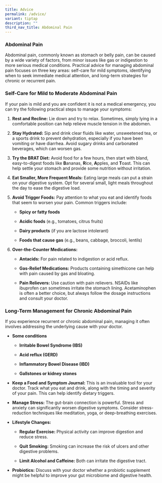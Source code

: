 ```yaml
---
title: Advice
permalink: /advice/
variant: tiptap
description: ""
third_nav_title: Abdominal Pain
---
```

<h3>Abdominal Pain</h3>
<p>Abdominal pain, commonly known as stomach or belly pain, can be caused
by a wide variety of factors, from minor issues like gas or indigestion
to more serious medical conditions. Practical advice for managing abdominal
pain focuses on three key areas: self-care for mild symptoms, identifying
when to seek immediate medical attention, and long-term strategies for
chronic or recurrent pain.</p>
<p></p>
<p></p>
<h3>Self-Care for Mild to Moderate Abdominal Pain</h3>
<p></p>
<p>If your pain is mild and you are confident it is not a medical emergency,
you can try the following practical steps to manage your symptoms:</p>
<ol>
<li>
<p><strong>Rest and Recline:</strong> Lie down and try to relax. Sometimes,
simply lying in a comfortable position can help relieve muscle tension
in the abdomen.</p>
</li>
<li>
<p><strong>Stay Hydrated:</strong> Sip and drink clear fluids like water,
unsweetened tea, or a sports drink to prevent dehydration, especially if
you have been vomiting or have diarrhea. Avoid sugary drinks and carbonated
beverages, which can worsen gas.</p>
</li>
<li>
<p><strong>Try the BRAT Diet:</strong> Avoid food for a few hours, then start
with bland, easy-to-digest foods like <strong>B</strong>ananas, <strong>R</strong>ice, <strong>A</strong>pples,
and <strong>T</strong>oast. This can help settle your stomach and provide
some nutrition without irritation.</p>
</li>
<li>
<p><strong>Eat Smaller, More Frequent Meals:</strong> Eating large meals can
put a strain on your digestive system. Opt for several small, light meals
throughout the day to ease the digestive load.</p>
</li>
<li>
<p><strong>Avoid Trigger Foods:</strong> Pay attention to what you eat and
identify foods that seem to worsen your pain. Common triggers include:</p>
<ul>
<li>
<p><strong>Spicy or fatty foods</strong>
</p>
</li>
<li>
<p><strong>Acidic foods</strong> (e.g., tomatoes, citrus fruits)</p>
</li>
<li>
<p><strong>Dairy products</strong> (if you are lactose intolerant)</p>
</li>
<li>
<p><strong>Foods that cause gas</strong> (e.g., beans, cabbage, broccoli,
lentils)</p>
</li>
</ul>
</li>
<li>
<p><strong>Over-the-Counter Medications:</strong>
</p>
<ul>
<li>
<p><strong>Antacids:</strong> For pain related to indigestion or acid reflux.</p>
</li>
<li>
<p><strong>Gas-Relief Medications:</strong> Products containing simethicone
can help with pain caused by gas and bloating.</p>
</li>
<li>
<p><strong>Pain Relievers:</strong> Use caution with pain relievers. NSAIDs
like ibuprofen can sometimes irritate the stomach lining. Acetaminophen
is often a better choice, but always follow the dosage instructions and
consult your doctor.</p>
</li>
</ul>
</li>
</ol>
<p></p>
<h3>Long-Term Management for Chronic Abdominal Pain</h3>
<p></p>
<p>If you experience recurrent or chronic abdominal pain, managing it often
involves addressing the underlying cause with your doctor.</p>
<ul>
<li>
<p><strong>Some conditions</strong>
</p>
<ul>
<li>
<p><strong>Irritable Bowel Syndrome (IBS)</strong>
</p>
</li>
<li>
<p><strong>Acid reflux (GERD)</strong>
</p>
</li>
<li>
<p><strong>Inflammatory Bowel Disease (IBD)</strong> 
</p>
</li>
<li>
<p><strong>Gallstones or kidney stones</strong>
</p>
</li>
</ul>
</li>
<li>
<p><strong>Keep a Food and Symptom Journal:</strong> This is an invaluable
tool for your doctor. Track what you eat and drink, along with the timing
and severity of your pain. This can help identify dietary triggers.</p>
</li>
<li>
<p><strong>Manage Stress:</strong> The gut-brain connection is powerful. Stress
and anxiety can significantly worsen digestive symptoms. Consider stress-reduction
techniques like meditation, yoga, or deep-breathing exercises.</p>
</li>
<li>
<p><strong>Lifestyle Changes:</strong>
</p>
<ul>
<li>
<p><strong>Regular Exercise:</strong> Physical activity can improve digestion
and reduce stress.</p>
</li>
<li>
<p><strong>Quit Smoking:</strong> Smoking can increase the risk of ulcers
and other digestive problems.</p>
</li>
<li>
<p><strong>Limit Alcohol and Caffeine:</strong> Both can irritate the digestive
tract.</p>
</li>
</ul>
</li>
<li>
<p><strong>Probiotics:</strong> Discuss with your doctor whether a probiotic
supplement might be helpful to improve your gut microbiome and digestive
health.</p>
</li>
</ul>
<p></p>